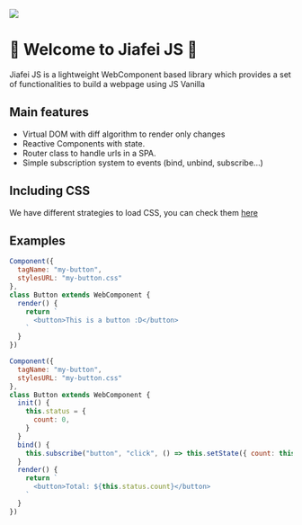 ![](https://img.shields.io/badge/certificado_por-Nicki_Minaj-green?logo=tiktok)

# 🥑 Welcome to Jiafei JS 🥑
Jiafei JS is a lightweight WebComponent based library which provides a set of functionalities 
to build a webpage using JS Vanilla 

## Main features
 - Virtual DOM with diff algorithm to render only changes
 - Reactive Components with state.
 - Router class to handle urls in a SPA.
 - Simple subscription system to events (bind, unbind, subscribe...)

## Including CSS
We have different strategies to load CSS, you can check them [here](/docs/v1/css.md)

## Examples
```js
Component({
  tagName: "my-button",
  stylesURL: "my-button.css"
},
class Button extends WebComponent {
  render() {
    return `
      <button>This is a button :D</button>
    `
  }
})
```

```js
Component({
  tagName: "my-button",
  stylesURL: "my-button.css"
},
class Button extends WebComponent {
  init() {
    this.status = {
      count: 0,
    }
  }
  bind() {
    this.subscribe("button", "click", () => this.setState({ count: this.state.count + 1 }))
  }
  render() {
    return `
      <button>Total: ${this.status.count}</button>
    `
  }
})
```
